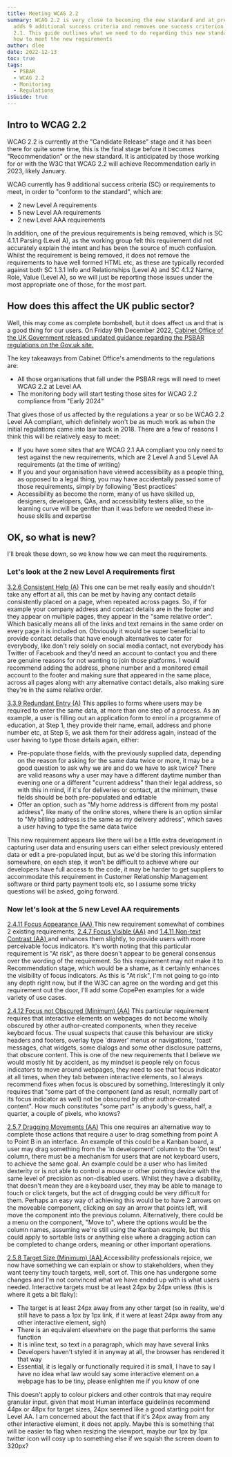 ```yaml
---
title: Meeting WCAG 2.2
summary: WCAG 2.2 is very close to becoming the new standard and at present it
  adds 9 additional success criteria and removes one success criterion from WCAG
  2.1. This guide outlines what we need to do regarding this new standard and
  how to meet the new requirements
author: dlee
date: 2022-12-13
toc: true
tags:
  - PSBAR
  - WCAG 2.2
  - Monitoring
  - Regulations
isGuide: true
---
```

## Intro to WCAG 2.2

WCAG 2.2 is currently at the "Candidate Release" stage and it has been there for quite some time, this is the final stage before it becomes "Recommendation" or the new standard. It is anticipated by those working for or with the W3C that WCAG 2.2 will achieve Recommendation early in 2023, likely January.

WCAG currently has 9 additional success criteria (SC) or requirements to meet, in order to "conform to the standard", which are:

* 2 new Level A requirements
* 5 new Level AA requirements
* 2 new Level AAA requirements

In addition, one of the previous requirements is being removed, which is SC 4.1.1 Parsing (Level A), as the working group felt this requirement did not accurately explain the intent and has been the source of much confusion. Whilst the requirement is being removed, it does not remove the requirements to have well formed HTML etc, as these are typically recorded against both SC 1.3.1 Info and Relationships (Level A) and SC 4.1.2 Name, Role, Value (Level A), so we will just be reporting those issues under the most appropriate one of those, for the most part.

## How does this affect the UK public sector?

Well, this may come as complete bombshell, but it does affect us and that is a good thing for our users. On Friday 9th December 2022, [Cabinet Office of the UK Government released updated guidance regarding the PSBAR regulations on the Gov.uk site.](https://accessibility.blog.gov.uk/2022/12/09/some-changes-to-the-public-sector-digital-accessibility-regulations/)

The key takeaways from Cabinet Office's amendments to the regulations are:

* All those organisations that fall under the PSBAR regs will need to meet WCAG 2.2 at Level AA
* The monitoring body will start testing those sites for WCAG 2.2 compliance from "Early 2024"

That gives those of us affected by the regulations a year or so be WCAG 2.2 Level AA compliant, which definitely won't be as much work as when the initial regulations came into law back in 2018. There are a few of reasons I think this will be relatively easy to meet:

* If you have some sites that are WCAG 2.1 AA compliant you only need to test against the new requirements, which are 2 Level A and 5 Level AA requirements (at the time of writing)
* If you and your organisation have viewed accessibility as a people thing, as opposed to a legal thing, you may have accidentally passed some of those requirements, simply by following 'Best practices'
* Accessibility as become the norm, many of us have skilled up, designers, developers, QAs, and accessibility testers alike, so the learning curve will be gentler than it was before we needed these in-house skills and expertise

##  OK, so what is new?

I'll break these down, so we know how we can meet the requirements.

### Let's look at the 2 new Level A requirements first

[3.2.6 Consistent Help (A)](https://www.w3.org/WAI/standards-guidelines/wcag/new-in-22/#326-consistent-help-a) This one can be met really easily and shouldn't take any effort at all, this can be met by having any contact details consistently placed on a page, when repeated across pages. So, if for example your company address and contact details are in the footer and they appear on multiple pages, they appear in the "same relative order". Which basically means all of the links and text remains in the same order on every page it is included on. Obviously it would be super beneficial to provide contact details that have enough alternatives to cater for everybody, like don't rely solely on social media contact, not everybody has Twitter of Facebook and they'd need an account to contact you and there are genuine reasons for not wanting to join those platforms. I would recommend adding the address, phone number and a monitored email account to the footer and making sure that appeared in the same place, across all pages along with any alternative contact details, also making sure they're in the same relative order.

[3.3.9 Redundant Entry (A)](https://www.w3.org/WAI/standards-guidelines/wcag/new-in-22/#339-redundant-entry-a) This applies to forms where users may be required to enter the same data, at more than one step of a process. As an example, a user is filling out an application form to enrol in a programme of education, at Step 1, they provide their name, email, address and phone number etc, at Step 5, we ask them for their address again, instead of the user having to type those details again, either:

* Pre-populate those fields, with the previously supplied data, depending on the reason for asking for the same data twice or more, it may be a good question to ask why we are and do we have to ask twice? There are valid reasons why a user may have a different daytime number than evening one or a different "current address" than their legal address, so with this in mind, if it's for deliveries or contact, at the minimum, these fields should be both pre-populated and editable
* Offer an option, such as "My home address is different from my postal address", like many of the online stores, where there is an option similar to "My billing address is the same as my delivery address", which saves a user having to type the same data twice

This new requirement appears like there will be a little extra development in capturing user data and ensuring users can either select previously entered data or edit a pre-populated input, but as we'd be storing this information somewhere, on each step, it won't be difficult to achieve where our developers have full access to the code, it may be harder to get suppliers to accommodate this requirement in Customer Relationship Management software or third party payment tools etc, so I assume some tricky questions will be asked, going forward.

### Now let's look at the 5 new Level AA requirements

[2.4.11 Focus Appearance (AA) ](https://www.w3.org/WAI/standards-guidelines/wcag/new-in-22/#2411-focus-appearance-aa)This new requirement somewhat of combines 2 existing requirements, [2.4.7 Focus Visible (AA)](https://www.w3.org/WAI/WCAG21/quickref/?showtechniques=241%2C244%2C246%2C251%2C312%2C322%2C332%2C412%2C122#focus-visible) and [1.4.11 Non-text Contrast (AA) ](https://www.w3.org/WAI/WCAG21/quickref/?showtechniques=241%2C244%2C246%2C251%2C312%2C322%2C332%2C412%2C122#non-text-contrast)and enhances them slightly, to provide users with more perceivable focus indicators. It's worth noting that this particular requirement is "At risk", as there doesn't appear to be general consensus over the wording of the requirement. So this requirement may not make it to Recommendation stage, which would be a shame, as it certainly enhances the visibility of focus indicators. As this is "At risk", I'm not going to go into any depth right now, but if the W3C can agree on the wording and get this requirement out the door, I'll add some CopePen examples for a wide variety of use cases.

[2.4.12 Focus not Obscured (Minimum) (AA)](https://www.w3.org/WAI/standards-guidelines/wcag/new-in-22/#2412-focus-not-obscured-minimum-aa) This particular requirement requires that interactive elements on webpages do not become wholly obscured by other author-created components, when they receive keyboard focus. The usual suspects that cause this behaviour are sticky headers and footers, overlay type 'drawer' menus or navigations, 'toast' messages, chat widgets, some dialogs and some other disclosure patterns, that obscure content. This is one of the new requirements that I believe we would mostly hit by accident, as my mindset is people rely on focus indicators to move around webpages, they need to see that focus indicator at all times, when they tab between interactive elements, so I always recommend fixes when focus is obscured by something. Interestingly it only requires that "some part of the component (and as result, normally part of its focus indicator as well) not be obscured by other author-created content". How much constitutes "some part" is anybody's guess, half, a quarter, a couple of pixels, who knows?

[2.5.7 Dragging Movements (AA)](https://www.w3.org/WAI/WCAG22/Understanding/dragging-movements) This one requires an alternative way to complete those actions that require a user to drag something from point A to Point B in an interface. An example of this could be a Kanban board, a user may drag something from the 'In development' column to the 'On test' column, there must be a mechanism for users that are not keyboard users, to achieve the same goal. An example could be a user who has limited dexterity or is not able to control a mouse or other pointing device with the same level of precision as non-disabled users. Whilst they have a disability, that doesn't mean they are a keyboard user, they may be able to manage to touch or click targets, but the act of dragging could be very difficult for them. Perhaps an easy way of achieving this would be to have 2 arrows on the moveable component, clicking on say an arrow that points left, will move the component into the previous column. Alternatively, there could be a menu on the component, "Move to", where the options would be the column names, assuming we're still using the Kanban example, but this could apply to sortable lists or anything else where a dragging action can be completed to change orders, meaning or other important operations.

[2.5.8 Target Size (Minimum) (AA) ](https://www.w3.org/WAI/standards-guidelines/wcag/new-in-22/#258-target-size-minimum-aa)Accessibility professionals rejoice, we now have something we can explain or show to stakeholders, when they want teeny tiny touch targets, well, sort of. This one has undergone some changes and I'm not convinced what we have ended up with is what users needed. Interactive targets must be at least 24px by 24px unless (this is where it gets a bit flaky):

* The target is at least 24px away from any other target (so in reality, we'd still have to pass a 1px by 1px link, if it were at least 24px away from any other interactive element, sigh)
* There is an equivalent elsewhere on the page that performs the same function
* It is inline text, so text in a paragraph, which may have several links
* Developers haven't styled it in anyway at all, the browser has rendered it that way
* Essential, it is legally or functionally required it is small, I have to say I have no idea what law would say some interactive element on a webpage has to be tiny, please enlighten me if you know of one

This doesn't apply to colour pickers and other controls that may require granular input. given that most Human interface guidelines recommend 44px or 48px for target sizes, 24px seemed like a good starting point for Level AA. I am concerned about the fact that if it's 24px away from any other interactive element, it does not apply. Maybe this is something that will be easier to flag when resizing the viewport, maybe our 1px by 1px twitter icon will cosy up to something else if we squish the screen down to 320px?